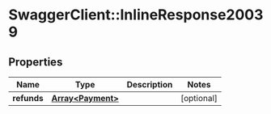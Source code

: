 # SwaggerClient::InlineResponse20039

## Properties
Name | Type | Description | Notes
------------ | ------------- | ------------- | -------------
**refunds** | [**Array&lt;Payment&gt;**](Payment.md) |  | [optional] 


